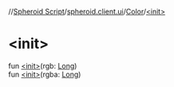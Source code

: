 //[Spheroid Script](../../index.md)/[spheroid.client.ui](../index.md)/[Color](index.md)/[&lt;init&gt;](-init-.md)



# &lt;init&gt;  
 
fun [&lt;init&gt;](-init-.md)(rgb: [Long](../../spheroid/-long/index.md))  
fun [&lt;init&gt;](-init-.md)(rgba: [Long](../../spheroid/-long/index.md))  



